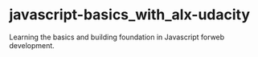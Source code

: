 # javascript-basics_with_alx-udacity
Learning the basics and building foundation in Javascript forweb development. 
